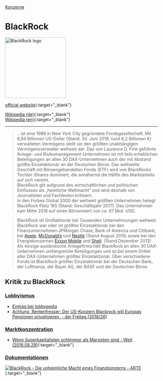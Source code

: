 [Konzerne](../konzerne.html)   

# BlackRock

<img src="https://upload.wikimedia.org/wikipedia/commons/8/85/BlackRock_wordmark.svg" height="200" alt="BlackRock logo">

[official website](https://www.blackrock.com){:target="_blank"}      

[Wikipedia (de)](https://de.wikipedia.org/wiki/BlackRock){:target="_blank"}   
[Wikipedia (en)](https://en.wikipedia.org/wiki/BlackRock){:target="_blank"}   

---

> .. ist eine 1988 in New York City gegründete Fondsgesellschaft. Mit 6,84 Billionen US-Dollar (Stand: 30. Juni 2019, rund 6,2 Billionen €) verwalteten Vermögens stellt sie den größten unabhängigen Vermögensverwalter weltweit dar. Das von Laurence D. Fink geführte Anlage- und Risikomanagement-Unternehmen ist mit teils erheblichen Beteiligungen an allen 30 DAX-Unternehmen auch der mit Abstand größte Einzelaktionär an der Deutschen Börse. Das weltweite Geschäft mit Börsengehandelten Fonds (ETF) wird von BlackRocks Tochter iShares dominiert, die annähernd die Hälfte des Marktanteils auf sich vereint.   
BlackRock gilt aufgrund des wirtschaftlichen und politischen Einflusses als „heimliche Weltmacht“ und wird deshalb von Journalisten und Fachleuten kritisiert.   
In den Forbes Global 2000 der weltweit größten Unternehmen belegt BlackRock Platz 185 (Stand: Geschäftsjahr 2017). Das Unternehmen kam Mitte 2018 auf einen Börsenwert von ca. 87 Mrd. USD.   

> BlackRock ist Großaktionär bei Tausenden Unternehmungen weltweit. BlackRock war oder ist größter Einzelaktionär bei den Finanzunternehmen JPMorgan Chase, Bank of America und Citibank, bei [Apple](../konzerne/apple_inc.html), [McDonald’s](../konzerne/mcdonalds.html) und [Nestlé](../konzerne/nestle.html) (Stand August 2015) sowie bei den Energiekonzernen [Exxon Mobile](../konzerne/exxon-mobile.html) und [Shell](../konzerne/shell.html). (Stand Dezember 2013) Als einzige ausländische Anlagefirma hält BlackRock an allen 30 DAX-Unternehmen umfangreiche Beteiligungen und ist bei einem Drittel aller DAX-Unternehmen größter Einzelaktionär. Über verschiedene Fonds ist BlackRock größter Einzelaktionär bei der Deutschen Bank, der Lufthansa, der Bayer AG, der BASF und der Deutschen Börse.   

## Kritik zu BlackRock
### <a name="lobbyismus"/>[Lobbyismus](../thema/lobbyismus.html)
* [Eintrag bei lobbypedia](https://lobbypedia.de/wiki/BlackRock)
* [Achtung, Rentenfresser: Der US-Konzern Blackrock will Europas Pensionen privatisieren. - der Freitag (2018/26)](https://www.freitag.de/autoren/der-freitag/achtung-rentenfresser)

### <a name="marktkonzentration"/>[Marktkonzentration](../thema/marktkonzentration.html)
* [Wenn Superkapitalisten schlimmer als Marxisten sind - Welt (2016.08.29)](https://www.welt.de/wirtschaft/article157888487/Wenn-Superkapitalisten-schlimmer-als-Marxisten-sind.html){:target="_blank"}   

### <a name="dokumentation"/>[Dokumentationen](../informationsquellen/dokumentationen.html)
[![BlackRock - Die unheimliche Macht eines Finanzkonzerns - ARTE](http://img.youtube.com/vi/JR_UyV32Ba4/0.jpg)](https://www.youtube.com/watch?v=JR_UyV32Ba4){:target="_blank"}   
